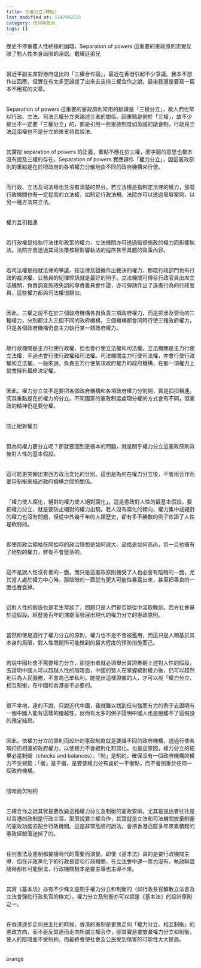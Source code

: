 ```yaml
---
title: 三權分立(轉貼)
last_modified_at: 1547992821
category: 信仰與政治
tags: []
---
```


歷史不停重覆人性終極的幽暗，Separation of powers 這重要的憲政原則忠實反映了對人性本身局限的承認。<!--more-->戴耀廷弟兄<br><br><br>習近平副主席對港府提出的「三權合作論」，最近在香港引起不少爭議。我本不想作出回應，但實在有太多歪論提了出來去支持三權合作之說，最後我還是要寫一篇本不用寫的文章。<br><br><br>Separation of powers 這重要的憲政原則常用的翻譯是「三權分立」，故人們也常以行政、立法、司法三權分立來論述三者的關係。因重點是側於「三權」，故不少提出不一定要「三權分立」的，都是引用一些憲政制度如英國的議會制，行政與立法這兩權也不是分立的來支持其說法。<br><br><br>其實按 separation of powers 的正義，重點不應在於三權，而字面的意思也根本沒有提及三權的存在。Separation of powers 實應譯作「權力分立」，因這憲政原則的重點是在於把政府的各項權力分散地由不同的政府機構來行使。<br><br><br>而行政、立法及司法權也並沒有清楚的界分。若立法權是指制定法律的權力，那麼行政機關也有一定程度的立法權，如制定行政法規。法院亦可以透過發展案例，以另一種方法來立法。<br><br><br>權力互扣相連<br><br><br>若行政權是指執行法律和政策的權力，立法機關亦可透過監督施政的權力而影響執法。法院亦會透過其司法覆核權影響執法的程序甚至具體的政策內容。<br><br><br>若司法權是指就法律的爭議，按法律及證據作出裁決的權力，那麼行政部門也有行政的裁決權，公務員的紀律聆訊就是最好的例子。立法機關可傳召行政官員出席立法機關，負責調查施政失誤的專責委員會作證，亦可彈劾作出了違憲行為的行政官員，這些權力都與司法權很類似。<br><br><br>因此，三權之說不在於三個政府機構各自負責三項政府權力，而是把涉及管治的三種權力，分別都注入三個不同的政府機構，三個機構都會同時行使三種政府權力，只是各個政府機構仍會主力執行某一類政府權力。<br><br><br>故行政機關是主力行使行政權，但也會行使立法權和司法權。立法機關是主力行使立法權，不過也會行使行政權和司法權。司法機關主力行使司法權，亦會行使行政權和立法權。一般來說，負責主力行使某項政府權力的政府機構，在那一項權力上就會擁有最終決定權。<br><br><br>因此，權力分立並不是要把各個政府機構和各項政府權力分割開，實是扣扣相連。究其重點是在於權力的分立。不同國家的憲政制度處理分權的方式會有不同，但憲政的精神仍是要分權。<br><br><br>防止絕對權力<br><br><br>但為何權力要分立呢？那就要回到更根本的問題，就是關乎權力分立這憲政原則背後對人性的基本假設。<br><br><br>這可能更突顯出東西方政治文化的分別。這也是為何在權力分立後，不會用合作而要用制衡來描述政府機構之間的關係。<br><br><br>「權力使人腐化，絕對的權力使人絕對腐化」。這是憲政對人性的最基本假設。要把權力分立，就是要防止絕對的權力出現。若人沒有腐化的傾向，權力集中或絕對的權力也沒有問題，但從中外幾千年的人類歷史，卻有多不勝數的例子佐證了人性是軟弱的。<br><br><br>即使那政治領袖在開始時的政治理想是如何遠大、品格是如何高尚，但一旦他擁有了絕對的權力，鮮有不會墮落的。<br><br><br>這不是說人性沒有善的一面，而只是這憲政原則接受了人也必會有陰暗的一面，尤其當人處於權力中心時，那陰暗的一面就有更大可能性暴露出來，甚至把善良的一面也吞食掉。<br><br><br>這對人性的假設也是老生常談了，問題只是人們是否能從中汲取教訓。西方社會基於這假設，經歷幾百年的演變而發展出現代的權力分立的憲政原則。<br><br><br>當然即使是遵行了權力分立的原則，權力也不是不會被濫用，而這只是人類基於其本身的局限，對人性問題所可能做到的最大程度的預防措施而己。<br><br><br>若說中國社會不需要權力分立，那提出者就必須舉出實證推翻上述對人性的假設，去證明中國人可以超越人性的陰暗面，中國的賢人在掌握絕對權力後，仍可以超然地只為人民服務，不會為己牟私利。能提出這樣證據的人，才可以說「權力分立、相互制衡」在中國和香港是不必要的。<br><br><br>很不幸地，遠的不說，只說近代中國，我就難以找到任何強而有力的例子去證明有一個中國人能有這樣的優越性，反而有太多的例子證明中國人也是脫離不了這假設的豫定結局。<br><br><br>因此，依權力分立的原則而設計的憲政制度就是要讓不同的政府機構，透過行使各項扣扣相連的政府權力，以使權力不會絕對化和腐化。也是這原因，權力分立的結果必是制衡（checks and balances）。「制」是制約，確保沒有一個政府機構的權力不受規範；「衡」是平衡，是要使權力分布處於一平衡點，而不會側重於任何一個政府機構。<br><br><br>陰暗面欠制約<br><br><br>三權合作之說其實是要改變這種權力分立及制衡的憲政安排。尤其是提出者往往是以香港的政制是行政主導，那麼說要三權合作，其實就是立法和司法機關放棄制衡的憲政功能去配合行政機關。這是非常危險的說法，會把香港這麼多年來累積起的憲政經驗蕩送掉了的。<br><br><br>任何憲法及憲制都要隨時代的需要而演變。即使《基本法》真的是要行政機關主導，但在非政黨化下的行政長官和行政機關，在立法會中連一票也沒有，執政聯盟隨時都有可能倒戈，行政機關根本是要主導也主導不來。<br><br><br>其實《基本法》亦有不少條文是關乎權力分立和制衡的（如行政長官解散立法會及立法會彈劾行政長官的條文）。權力分立及制衡亦可以說是《基本法》的設計原則之一。<br><br><br>在香港逐步走向民主化的時候，香港的憲制是更應走向「權力分立、相互制衡」的憲政方向，而不是反其道而走向所謂三權合作，卻其實是要放棄權力分立和制衡，使人的陰暗面不受制約，而最終會使社會及公民受到傷害的可能性大大提高。<br><br> <br>orange<br>
